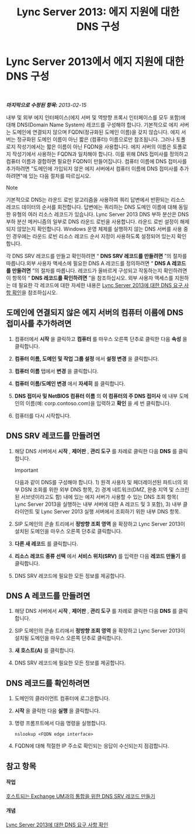 ﻿---
title: 'Lync Server 2013: 에지 지원에 대한 DNS 구성'
TOCTitle: 에지 지원에 대한 DNS 구성
ms:assetid: 955493e6-aa29-424d-bb81-1ef87b3b15e3
ms:mtpsurl: https://technet.microsoft.com/ko-kr/library/Gg398756(v=OCS.15)
ms:contentKeyID: 49304425
ms.date: 08/24/2015
mtps_version: v=OCS.15
ms.translationtype: HT
---

# Lync Server 2013에서 에지 지원에 대한 DNS 구성

 

_**마지막으로 수정된 항목:** 2013-02-15_

내부 및 외부 에지 인터페이스(에지 서버 및 역방향 프록시 인터페이스를 모두 포함)에 대해 DNS(Domain Name System) 레코드를 구성해야 합니다. 기본적으로 에지 서버는 도메인에 연결되지 않으며 FQDN(정규화된 도메인 이름)을 갖지 않습니다. 에지 서버는 정규화된 도메인 이름이 아닌 짧은 (컴퓨터) 이름으로만 참조됩니다. 그러나 토폴로지 작성기에서는 짧은 이름이 아닌 FQDN을 사용합니다. 에지 서버의 이름은 토폴로지 작성기에서 사용하는 FQDN과 일치해야 합니다. 이를 위해 DNS 접미사를 정의하고 컴퓨터 이름과 결합하면 필요한 FQDN이 만들어집니다. 컴퓨터 이름에 DNS 접미사를 추가하려면 "도메인에 가입되지 않은 에지 서버에서 컴퓨터 이름에 DNS 접미사를 추가하려면"에 있는 다음 절차를 따르십시오.


> [!NOTE]
> 기본적으로 DNS는 라운드 로빈 알고리즘을 사용하여 쿼리 답변에서 반환되는 리소스 레코드 데이터의 순서를 회전합니다. 답변에는 쿼리하는 DNS 도메인 이름에 대해 동일한 유형의 여러 리소스 레코드가 있습니다. Lync Server 2013 DNS 부하 분산은 DNS 부하 분산 메커니즘의 일부로 DNS 라운드 로빈을 사용합니다. 라운드 로빈 설정이 해제되지 않았는지 확인합니다. Windows 운영 체제를 실행하지 않는 DNS 서버를 사용 중인 경우에는 라운드 로빈 리소스 레코드 순서 지정이 사용하도록 설정되어 있는지 확인합니다.



각 DNS SRV 레코드를 만들고 확인하려면 “ **DNS SRV 레코드를 만들려면** ”의 절차를 따릅니다.외부 사용자 액세스에 필요한 DNS A 레코드를 정의하려면 “ **DNS A 레코드를 만들려면** ”의 절차를 따릅니다. 레코드가 올바르게 구성되고 작동하는지 확인하려면 이 항목의 “ **DNS 레코드를 확인하려면** ”을 참조하십시오. 외부 사용자 액세스를 지원하는 데 필요한 각 레코드에 대한 자세한 내용은 [Lync Server 2013에 대한 DNS 요구 사항 확인](lync-server-2013-determine-dns-requirements.md)을 참조하십시오.

## 도메인에 연결되지 않은 에지 서버의 컴퓨터 이름에 DNS 접미사를 추가하려면

1.  컴퓨터에서 **시작** 을 클릭하고 **컴퓨터** 를 마우스 오른쪽 단추로 클릭한 다음 **속성** 을 클릭합니다.

2.  **컴퓨터 이름, 도메인 및 작업 그룹 설정** 에서 **설정 변경** 을 클릭합니다.

3.  **컴퓨터 이름** 탭에서 **변경** 을 클릭합니다.

4.  **컴퓨터 이름/도메인 변경** 에서 **자세히** 를 클릭합니다.

5.  **DNS 접미사 및 NetBIOS 컴퓨터 이름** 의 **이 컴퓨터의 주 DNS 접미사** 에 내부 도메인의 이름(예: corp.contoso.com)을 입력하고 **확인** 을 세 번 클릭합니다.

6.  컴퓨터를 다시 시작합니다.

## DNS SRV 레코드를 만들려면

1.  해당 DNS 서버에서 **시작** , **제어판** , **관리 도구** 를 차례로 클릭한 다음 **DNS** 를 클릭합니다.
    

    > [!IMPORTANT]
    > 다음과 같이 DNS를 구성해야 합니다. 1) 원격 사용자 및 페더레이션된 파트너의 외부 DSN 조회를 위한 외부 DNS 항목, 2) 경계 네트워크(DMZ, 완충 지역 및 스크린된 서브넷이라고도 함) 내에 있는 에지 서버가 사용할 수 있는 DNS 조회 항목( Lync Server 2013을 실행하는 내부 서버에 대한 A 레코드 및 3 포함), 3) 내부 클라이언트 및 Lync Server 2013 실행 서버에서 조회하기 위한 내부 DNS 항목.



2.  SIP 도메인의 콘솔 트리에서 **정방향 조회 영역** 을 확장하고 Lync Server 2013이 설치된 도메인을 마우스 오른쪽 단추로 클릭합니다.

3.  **다른 새 레코드** 를 클릭합니다.

4.  **리소스 레코드 종류 선택** 에서 **서비스 위치(SRV)** 를 입력한 다음 **레코드 만들기** 를 클릭합니다.

5.  DNS SRV 레코드에 필요한 모든 정보를 제공합니다.

## DNS A 레코드를 만들려면

1.  해당 DNS 서버에서 **시작** , **제어판** , **관리 도구** 를 차례로 클릭한 다음 **DNS** 를 클릭합니다.

2.  SIP 도메인의 콘솔 트리에서 **정방향 조회 영역** 을 확장하고 Lync Server 2013이 설치될 도메인을 마우스 오른쪽 단추로 클릭합니다.

3.  **새 호스트(A)** 를 클릭합니다.

4.  DNS SRV 레코드에 필요한 모든 정보를 제공합니다.

## DNS 레코드를 확인하려면

1.  도메인의 클라이언트 컴퓨터에 로그온합니다.

2.  **시작** 을 클릭한 다음 **실행** 을 클릭합니다.

3.  명령 프롬프트에서 다음 명령을 실행합니다.
    
        nslookup <FQDN edge interface>

4.  FQDN에 대해 적절한 IP 주소로 확인되는 응답이 수신되는지 점검합니다.

## 참고 항목

#### 작업

[호스트되는 Exchange UM과의 통합을 위한 DNS SRV 레코드 만들기](lync-server-2013-create-a-dns-srv-record-for-integration-with-hosted-exchange-um.md)  

#### 개념

[Lync Server 2013에 대한 DNS 요구 사항 확인](lync-server-2013-determine-dns-requirements.md)

